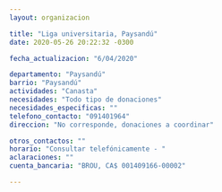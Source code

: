 ```yaml
---
layout: organizacion

title: "Liga universitaria, Paysandú"
date: 2020-05-26 20:22:32 -0300

fecha_actualizacion: "6/04/2020"

departamento: "Paysandú"
barrio: "Paysandú"
actividades: "Canasta"
necesidades: "Todo tipo de donaciones"
necesidades_especificas: ""
telefono_contacto: "091401964"
direccion: "No corresponde, donaciones a coordinar"

otros_contactos: ""
horario: "Consultar telefónicamente - "
aclaraciones: ""
cuenta_bancaria: "BROU, CA$ 001409166-00002"

---
```

